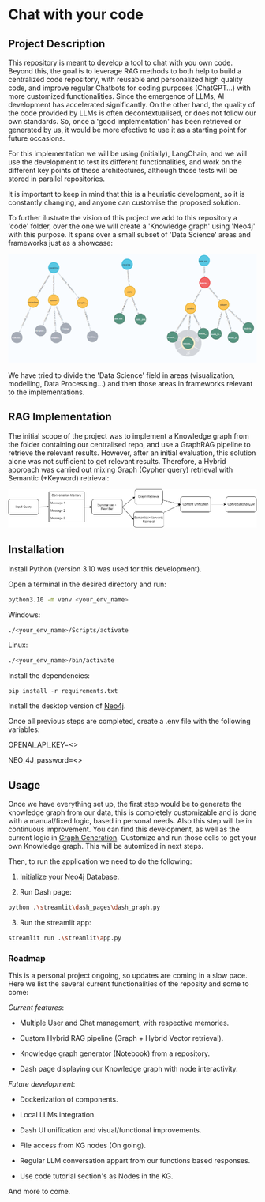# Chat with your code
<!-- 
<img src=".github/chat_with_code_logo.png" width="300" > -->


## Project Description

This repository is meant to develop a tool to chat with you own code. Beyond this, the goal is to leverage RAG methods to both help to build a centralized code repository, with reusable and personalized high quality code, and improve regular Chatbots for coding purposes (ChatGPT...) with more customized functionalities. Since the emergence of LLMs, AI development has accelerated significantly. On the other hand, the quality of the code provided by LLMs is often decontextualised, or does not follow our own standards. So, once a 'good implementation' has been retrieved or generated by us, it would be more efective to use it as a starting point for future occasions.

For this implementation we will be using (initially), LangChain, and we will use the development to test its different functionalities, and work on the different key points of these architectures, although those tests will be stored in parallel repositories.

It is important to keep in mind that this is a heuristic development, so it is constantly changing, and anyone can customise the proposed solution. 

To further ilustrate the vision of this project we add to this repository a 'code' folder, over the one we will create a 'Knowledge graph' using 'Neo4j' with this purpose. It spans over a small subset of 'Data Science' areas and frameworks just as a showcase:

![Graph example](./img/graph_showcase.png "Optional title")

We have tried to divide the 'Data Science' field in areas (visualization, modelling, Data Processing...) and then those areas in frameworks relevant to the implementations.

## RAG Implementation

The initial scope of the project was to implement a Knowledge graph from the folder containing our centralised repo, and use a GraphRAG pipeline to retrieve the relevant results. However, after an initial evaluation, this solution alone was not sufficient to get relevant results. Therefore, a Hybrid approach was carried out mixing Graph (Cypher query) retrieval with Semantic (+Keyword) retrieval:

![RAG Pipeline](./img/rag-flow.png "Optional title")







## Installation

Install Python (version 3.10 was used for this development).

Open a terminal in the desired directory and run:

```bash
python3.10 -m venv <your_env_name>
```

Windows:
```bash
./<your_env_name>/Scripts/activate
```

Linux:
```bash
./<your_env_name>/bin/activate
```

Install the dependencies:
```
pip install -r requirements.txt
```


Install the desktop version of [Neo4j](https://neo4j.com/docs/desktop-manual/current/installation/download-installation/).

Once all previous steps are completed, create a .env file with the following variables:

OPENAI_API_KEY=<>

NEO_4J_password=<>





## Usage

Once we have everything set up, the first step would be to generate the knowledge graph from our data, this is completely customizable and is done with a manual/fixed logic, based in personal needs. Also this step will be in continuous improvement. You can find this development, as well as the current logic in [Graph Generation](src\utils\neo4j_graph_generation.ipynb). Customize and run those cells to get your own Knowledge graph. This will be automized in next steps.

Then, to run the application we need to do the following:

1. Initialize your Neo4j Database.

2. Run Dash page: 

```bash
python .\streamlit\dash_pages\dash_graph.py
```

3. Run the streamlit app:

```bash
streamlit run .\streamlit\app.py
```


### Roadmap

This is a personal project ongoing, so updates are coming in a slow pace. Here we list the several current functionalities of the reposity and some to come:

*Current features*:

* Multiple User and Chat management, with respective memories.

* Custom Hybrid RAG pipeline (Graph + Hybrid Vector retrieval).

* Knowledge graph generator (Notebook) from a repository.

* Dash page displaying our Knowledge graph with node interactivity.

*Future development*:

* Dockerization of components.

* Local LLMs integration.

* Dash UI unification and visual/functional improvements.

* File access from KG nodes (On going).

* Regular LLM conversation appart from our functions based responses.

* Use code tutorial section's as Nodes in the KG.

And more to come.

